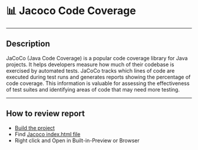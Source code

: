 # 📊 Jacoco Code Coverage

___

## Description


JaCoCo (Java Code Coverage) is a popular code coverage library for Java projects. It helps developers measure how much 
of their codebase is exercised by automated tests. JaCoCo tracks which lines of code are executed during test runs and 
generates reports showing the percentage of code coverage. This information is valuable for assessing the effectiveness 
of test suites and identifying areas of code that may need more testing.

___

## How to review report

- [Build the project][build-section]
- Find [Jacoco index.html file](../target/site/jacoco)
- Right click and Open in Built-in-Preview or Browser



[build-section]: ../README.md#-build-the-application